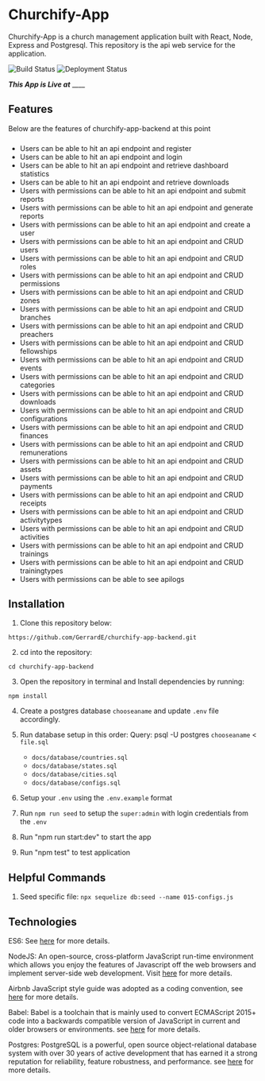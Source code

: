# Churchify-App
Churchify-App is a church management application built with React, Node, Express and Postgresql. This repository is the api web service for the application.

![Build Status](https://github.com/churchify-app/churchify-app-backend/actions/workflows/ci.yml/badge.svg) ![Deployment Status](https://github.com/churchify-app/churchify-app-backend/actions/workflows/cd.yml/badge.svg)

<!-- [![Build Status](https://travis-ci.org/GerrardE/churchify-app-backend.svg?branch=develop)](https://travis-ci.org/GerrardE/churchify-app-backend) [![Coverage Status](https://coveralls.io/repos/github/GerrardE/churchify-app-backend/badge.svg?branch=develop)](https://coveralls.io/github/GerrardE/churchify-app-backend?branch=develop) [![Reviewed by Hound](https://img.shields.io/badge/Reviewed_by-Hound-8E64B0.svg)](https://houndci.com) -- ##### Travis CI is deprecated -->

**_This App is Live at_** ____

## Features
Below are the features of churchify-app-backend at this point

###
- Users can be able to hit an api endpoint and register <br>
- Users can be able to hit an api endpoint and login <br>
- Users can be able to hit an api endpoint and retrieve dashboard statistics <br>
- Users can be able to hit an api endpoint and retrieve downloads <br>
- Users with permissions can be able to hit an api endpoint and submit reports <br>
- Users with permissions can be able to hit an api endpoint and generate reports <br>
- Users with permissions can be able to hit an api endpoint and create a user <br>
- Users with permissions can be able to hit an api endpoint and CRUD users <br>
- Users with permissions can be able to hit an api endpoint and CRUD roles <br>
- Users with permissions can be able to hit an api endpoint and CRUD permissions <br>
- Users with permissions can be able to hit an api endpoint and CRUD zones <br>
- Users with permissions can be able to hit an api endpoint and CRUD branches <br>
- Users with permissions can be able to hit an api endpoint and CRUD preachers <br>
- Users with permissions can be able to hit an api endpoint and CRUD fellowships <br>
- Users with permissions can be able to hit an api endpoint and CRUD events <br>
- Users with permissions can be able to hit an api endpoint and CRUD categories <br>
- Users with permissions can be able to hit an api endpoint and CRUD downloads <br>
- Users with permissions can be able to hit an api endpoint and CRUD configurations <br>
- Users with permissions can be able to hit an api endpoint and CRUD finances <br>
- Users with permissions can be able to hit an api endpoint and CRUD remunerations <br>
- Users with permissions can be able to hit an api endpoint and CRUD assets <br>
- Users with permissions can be able to hit an api endpoint and CRUD payments <br>
- Users with permissions can be able to hit an api endpoint and CRUD receipts <br>
- Users with permissions can be able to hit an api endpoint and CRUD activitytypes <br>
- Users with permissions can be able to hit an api endpoint and CRUD activities <br>
- Users with permissions can be able to hit an api endpoint and CRUD trainings <br>
- Users with permissions can be able to hit an api endpoint and CRUD trainingtypes <br>
- Users with permissions can be able to see apilogs <br>

## Installation
1. Clone this repository below:
```
https://github.com/GerrardE/churchify-app-backend.git
```
2. cd into the repository:
```
cd churchify-app-backend
```
3. Open the repository in terminal and Install dependencies by running:
```
npm install
```
4. Create a postgres database `chooseaname` and update `.env` file accordingly.
5. Run database setup in this order:
   Query: psql -U postgres `chooseaname` < `file.sql`
   
   - `docs/database/countries.sql`
   - `docs/database/states.sql`
   - `docs/database/cities.sql`
   - `docs/database/configs.sql`

6. Setup your `.env` using the `.env.example` format

7. Run `npm run seed` to setup the `super:admin` with login credentials from the `.env`

8. Run "npm run start:dev" to start the app

9. Run "npm test" to test application

## Helpful Commands

1. Seed specific file: `npx sequelize db:seed --name 015-configs.js`

## Technologies

ES6: See [here](https://en.wikipedia.org/wiki/ECMAScript) for more details.

NodeJS: An open-source, cross-platform JavaScript run-time environment which allows you enjoy the features of Javascript off the web browsers and implement server-side web development. Visit [here](https://nodejs.org/en/) for more details.

Airbnb JavaScript style guide was adopted as a coding convention, see [here](https://github.com/airbnb/javascript) for more details.

Babel: Babel is a toolchain that is mainly used to convert ECMAScript 2015+ code into a backwards compatible version of JavaScript in current and older browsers or environments.  see [here](https://babeljs.io/docs/database/en/) for more details.

Postgres: PostgreSQL is a powerful, open source object-relational database system with over 30 years of active development that has earned it a strong reputation for reliability, feature robustness, and performance. see [here](https://www.postgresql.org/) for more details.
